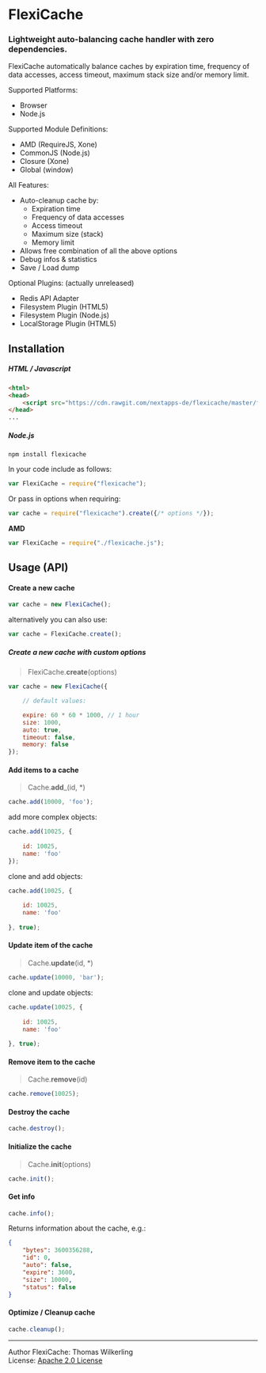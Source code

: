 # FlexiCache

### Lightweight auto-balancing cache handler with zero dependencies.

FlexiCache automatically balance caches by expiration time, frequency of data accesses, access timeout, maximum stack size and/or memory limit. 

Supported Platforms:
- Browser
- Node.js

Supported Module Definitions:
- AMD (RequireJS, Xone)
- CommonJS (Node.js)
- Closure (Xone)
- Global (window)

All Features:
<ul>
    <li>Auto-cleanup cache by:<ul>
        <li>Expiration time</li>
        <li>Frequency of data accesses</li>
        <li>Access timeout</li>
        <li>Maximum size (stack)</li>
        <li>Memory limit</li>
    </ul></li>
    <li>Allows free combination of all the above options</li>
    <li>Debug infos & statistics</li>
    <li>Save / Load dump</li>
</ul>

Optional Plugins: (actually unreleased)
<ul>
    <li>Redis API Adapter</li>
    <li>Filesystem Plugin (HTML5)</li>
    <li>Filesystem Plugin (Node.js)</li>
    <li>LocalStorage Plugin (HTML5)</li>
</ul>

## Installation

##### HTML / Javascript

```html
<html>
<head>
    <script src="https://cdn.rawgit.com/nextapps-de/flexicache/master/flexicache.min.js"></script>
</head>
...
```

##### Node.js

```npm
npm install flexicache
```

In your code include as follows:

```javascript
var FlexiCache = require("flexicache");
```

Or pass in options when requiring:

```javascript
var cache = require("flexicache").create({/* options */});
```

__AMD__

```javascript
var FlexiCache = require("./flexicache.js");
```

## Usage (API)

#### Create a new cache

```js
var cache = new FlexiCache();
```

alternatively you can also use:

```js
var cache = FlexiCache.create();
```

##### Create a new cache with custom options

> FlexiCache.__create__(options)

```js
var cache = new FlexiCache({

    // default values:

    expire: 60 * 60 * 1000, // 1 hour
    size: 1000,
    auto: true,
    timeout: false,
    memory: false
});
```

#### Add items to a cache

> Cache.__add___(id, *)

```js
cache.add(10000, 'foo');
```
add more complex objects:
```js
cache.add(10025, {
    
    id: 10025,
    name: 'foo'
});
```
clone and add objects:
```js
cache.add(10025, {
    
    id: 10025,
    name: 'foo'
    
}, true);
```

#### Update item of the cache

> Cache.__update__(id, *)

```js
cache.update(10000, 'bar');
```
clone and update objects:
```js
cache.update(10025, {
    
    id: 10025,
    name: 'foo'
    
}, true);
```

#### Remove item to the cache

> Cache.__remove__(id)

```js
cache.remove(10025);
```

#### Destroy the cache

```js
cache.destroy();
```

#### Initialize the cache

> Cache.__init__(options)

```js
cache.init();
```

#### Get info

```js
cache.info();
```

Returns information about the cache, e.g.:

```json
{
    "bytes": 3600356288,
    "id": 0,
    "auto": false,
    "expire": 3600,
    "size": 10000,
    "status": false
}
```

#### Optimize / Cleanup cache

```js
cache.cleanup();
```

---
Author FlexiCache: Thomas Wilkerling<br>
License: <a href="http://www.apache.org/licenses/LICENSE-2.0.html" target="_blank">Apache 2.0 License</a><br>
